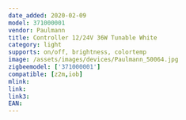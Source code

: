 ```yaml
---
date_added: 2020-02-09
model: 371000001
vendor: Paulmann
title: Controller 12/24V 36W Tunable White
category: light
supports: on/off, brightness, colortemp
image: /assets/images/devices/Paulmann_50064.jpg
zigbeemodel: ['371000001']
compatible: [z2m,iob]
mlink: 
link: 
link3: 
EAN: 
---
```




